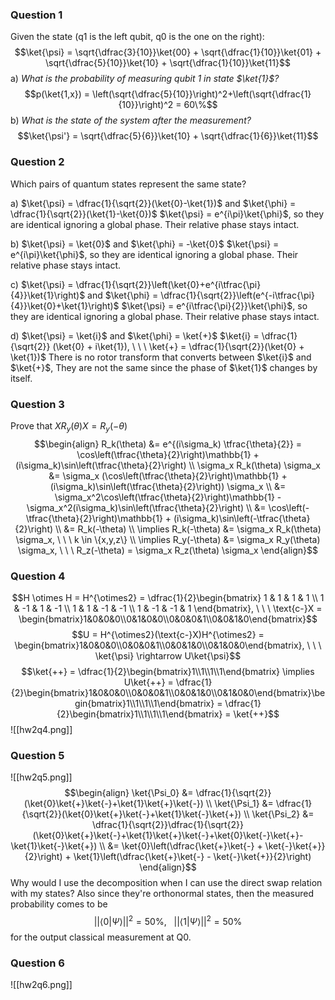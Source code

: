 
### Question 1
Given the state (q1 is the left qubit, q0 is the one on the right): $$\ket{\psi} = \sqrt{\dfrac{3}{10}}\ket{00} + \sqrt{\dfrac{1}{10}}\ket{01} + \sqrt{\dfrac{5}{10}}\ket{10} + \sqrt{\dfrac{1}{10}}\ket{11}$$a) *What is the probability of measuring qubit 1 in state $\ket{1}$?*
$$p(\ket{1,x}) = \left(\sqrt{\dfrac{5}{10}}\right)^2+\left(\sqrt{\dfrac{1}{10}}\right)^2 = 60\%$$
b) *What is the state of the system after the measurement?*
$$\ket{\psi'} = \sqrt{\dfrac{5}{6}}\ket{10} + \sqrt{\dfrac{1}{6}}\ket{11}$$
### Question 2
Which pairs of quantum states represent the same state?

a) $\ket{\psi} = \dfrac{1}{\sqrt{2}}(\ket{0}-\ket{1})$ and $\ket{\phi} = \dfrac{1}{\sqrt{2}}(\ket{1}-\ket{0})$
$\ket{\psi} = e^{i\pi}\ket{\phi}$, so they are identical ignoring a global phase. Their relative phase stays intact.

b) $\ket{\psi} = \ket{0}$ and $\ket{\phi} = -\ket{0}$
$\ket{\psi} = e^{i\pi}\ket{\phi}$, so they are identical ignoring a global phase. Their relative phase stays intact.

c) $\ket{\psi} = \dfrac{1}{\sqrt{2}}\left(\ket{0}+e^{i\tfrac{\pi}{4}}\ket{1}\right)$ and $\ket{\phi} = \dfrac{1}{\sqrt{2}}\left(e^{-i\tfrac{\pi}{4}}\ket{0}+\ket{1}\right)$
$\ket{\psi} = e^{i\tfrac{\pi}{2}}\ket{\phi}$, so they are identical ignoring a global phase. Their relative phase stays intact.

d) $\ket{\psi} = \ket{i}$ and $\ket{\phi} = \ket{+}$
$\ket{i} = \dfrac{1}{\sqrt{2}} (\ket{0} + i\ket{1}), \ \ \ \ket{+} = \dfrac{1}{\sqrt{2}}(\ket{0} + \ket{1})$
There is no rotor transform that converts between $\ket{i}$ and $\ket{+}$,
They are not the same since the phase of $\ket{1}$ changes by itself.

### Question 3
Prove that $X R_y(\theta) X = R_y(-\theta)$
$$\begin{align}
R_k(\theta) &= e^{(i\sigma_k) \tfrac{\theta}{2}} = \cos\left(\tfrac{\theta}{2}\right)\mathbb{1} + (i\sigma_k)\sin\left(\tfrac{\theta}{2}\right) \\
\sigma_x R_k(\theta) \sigma_x &= \sigma_x (\cos\left(\tfrac{\theta}{2}\right)\mathbb{1} + (i\sigma_k)\sin\left(\tfrac{\theta}{2}\right)) \sigma_x \\
&= \sigma_x^2\cos\left(\tfrac{\theta}{2}\right)\mathbb{1} - \sigma_x^2(i\sigma_k)\sin\left(\tfrac{\theta}{2}\right) \\
&= \cos\left(-\tfrac{\theta}{2}\right)\mathbb{1} + (i\sigma_k)\sin\left(-\tfrac{\theta}{2}\right) \\
&= R_k(-\theta) \\
\implies R_k(-\theta) &= \sigma_x R_k(\theta) \sigma_x, \ \ \ k \in \{x,y,z\} \\
\implies R_y(-\theta) &= \sigma_x R_y(\theta) \sigma_x, \ \ \ R_z(-\theta) = \sigma_x R_z(\theta) \sigma_x
\end{align}$$

### Question 4
$$H \otimes H = H^{\otimes2} = \dfrac{1}{2}\begin{bmatrix} 1 & 1 & 1 & 1 \\ 1 & -1 & 1 & -1 \\ 1 & 1 & -1 & -1 \\ 1 & -1 & -1 & 1 \end{bmatrix}, \ \ \ \text{c-}X = \begin{bmatrix}1&0&0&0\\0&1&0&0\\0&0&0&1\\0&0&1&0\end{bmatrix}$$
$$U = H^{\otimes2}(\text{c-}X)H^{\otimes2} = \begin{bmatrix}1&0&0&0\\0&0&0&1\\0&0&1&0\\0&1&0&0\end{bmatrix}, \ \ \ \ket{\psi} \rightarrow U\ket{\psi}$$
$$\ket{++} = \dfrac{1}{2}\begin{bmatrix}1\\1\\1\\1\end{bmatrix} \implies U\ket{++} = \dfrac{1}{2}\begin{bmatrix}1&0&0&0\\0&0&0&1\\0&0&1&0\\0&1&0&0\end{bmatrix}\begin{bmatrix}1\\1\\1\\1\end{bmatrix} = \dfrac{1}{2}\begin{bmatrix}1\\1\\1\\1\end{bmatrix} = \ket{++}$$
![[hw2q4.png]]

### Question 5
![[hw2q5.png]]
$$\begin{align}
\ket{\Psi_0} &= \dfrac{1}{\sqrt{2}}(\ket{0}\ket{+}\ket{-}+\ket{1}\ket{+}\ket{-}) \\
\ket{\Psi_1} &= \dfrac{1}{\sqrt{2}}(\ket{0}\ket{+}\ket{-}+\ket{1}\ket{-}\ket{+}) \\
\ket{\Psi_2} &= \dfrac{1}{\sqrt{2}}\dfrac{1}{\sqrt{2}}(\ket{0}\ket{+}\ket{-}+\ket{1}\ket{+}\ket{-}+\ket{0}\ket{-}\ket{+}-\ket{1}\ket{-}\ket{+}) \\
&= \ket{0}\left(\dfrac{\ket{+}\ket{-} + \ket{-}\ket{+}}{2}\right) + \ket{1}\left(\dfrac{\ket{+}\ket{-} - \ket{-}\ket{+}}{2}\right)
\end{align}$$
Why would I use the decomposition when I can use the direct swap relation with my states?
Also since they're orthonormal states, then the measured probability comes to be
$$||\langle0|\Psi\rangle||^2 = 50\%, \ \ \ ||\langle1|\Psi\rangle||^2 = 50\%$$
for the output classical measurement at Q0.

### Question 6
![[hw2q6.png]]
